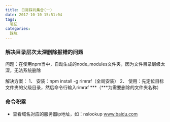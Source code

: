 ```yaml
---
title: 日常踩坑集合(一)
date: 2017-10-10 15:51:04
tags:
  笔记
categories:
  踩坑
---
```


### 解决目录层次太深删除报错的问题

问题：在使用npm当中，自动生成的node_modules文件夹，因为文件目录层级太深，无法系统删除

解决方案： 1、 安装：npm install -g rimraf（全局安装） 2、 使用：先定位目标文件夹的父级目录，然后命令行输入rimraf ***（***为需要删除的文件夹名称）
<!-- more -->

### 命令积累

- 查看域名对应的服务器ip地址，如：nslookup www.baidu.com

